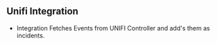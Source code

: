 ## Unifi Integration
- Integration Fetches  Events from UNIFI Controller and add's them as incidents. 